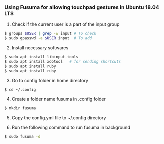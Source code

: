 ### Using Fusuma for allowing touchpad gestures in Ubuntu 18.04 LTS
1. Check if the current user is a part of the input group
```bash
$ groups $USER | grep -w input # To check
$ sudo gpasswd -a $USER input  # To add
```

2. Install necessary softwares
```bash
$ sudo apt install libinput-tools
$ sudo apt install xdotool   # for sending shortcuts
$ sudo apt install ruby
$ sudo apt install ruby
```

3. Go to config folder in home directory
```bash
$ cd ~/.config
```

4. Create a folder name fusuma in .config folder
```bash
$ mkdir fusuma  
```

5. Copy the config.yml file to ~/.config directory

6. Run the following command to run fusuma in background
```bash 
$ sudo fusuma -d
```
